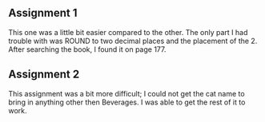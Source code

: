 ## Assignment 1

This one was a little bit easier compared to the other. The only part I had trouble with was ROUND to two decimal places and the placement of the 2. After searching the book, I found it on page 177. 

## Assignment 2

This assignment was a bit more difficult; I could not get the cat name to bring in anything other then Beverages. I was able to get the rest of it to work. 

